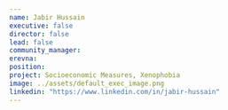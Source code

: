 ```yaml
---
name: Jabir Hussain
executive: false
director: false
lead: false
community_manager:  
erevna:   
position:  
project: Socioeconomic Measures, Xenophobia
image: ../assets/default_exec_image.png
linkedin: "https://www.linkedin.com/in/jabir-hussain"
---
```

